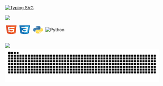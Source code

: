 ##

[![Typing SVG](https://readme-typing-svg.herokuapp.com/?color=1E90FF&size=35&center=false&vCenter=true&width=1000&lines=HELLO,+My+name+is+Daniel+Machado;I'm+28+years+old;I'm+from+Brazil;Data+Scientist;Be+Welcome!+:%29)](https://git.io/typing-svg)


 <a href="https://github.com/anuraghazra/github-readme-stats">
  <img height=200 align="center" src="https://github-readme-stats.vercel.app/api?username=DanielM047&show_icons=true&theme=tokyonight" />
</a>
<!--a href="https://github.com/anuraghazra/convoychat">
  <img height=200 align="center" src="https://github-readme-stats.vercel.app/api/top-langs?username=DanielM047&layout=compact&langs_count=8&card_width=320&show_icons=true&theme=tokyonight" />
</a-->

<div style="display: inline_block"><br>
  <img align="center" alt="HTML" height="30" width="40" src="https://raw.githubusercontent.com/devicons/devicon/master/icons/html5/html5-original.svg">
  <img align="center" alt="CSS" height="30" width="40" src="https://raw.githubusercontent.com/devicons/devicon/master/icons/css3/css3-original.svg">
  <img align="center" alt="Python" height="30" width="40" src="https://raw.githubusercontent.com/devicons/devicon/master/icons/python/python-original.svg">
  <img align="center" alt="Python" height="30" width="40" src="https://cdn.jsdelivr.net/gh/devicons/devicon@latest/icons/azuresqldatabase/azuresqldatabase-original.svg" />
  

</div>

##

<div>
 <a href=https://www.linkedin.com/in/daniel-machado-23aa5a2a6/><img src="https://img.shields.io/badge/LinkedIn-0077B5?style=for-the-badge&logo=linkedin&logoColor=white">
</div>

<picture>
  <source media="(prefers-color-scheme: dark)" srcset="https://raw.githubusercontent.com/DanielM047/DanielM047/output/github-contribution-grid-snake-dark.svg">
  <source media="(prefers-color-scheme: light)" srcset="https://raw.githubusercontent.com/DanielM047/DanielM047/output/github-contribution-grid-snake.svg">
  <img alt="github contribution grid snake animation" src="https://raw.githubusercontent.com/DanielM047/DanielM047/output/github-contribution-grid-snake.svg">
</picture>
